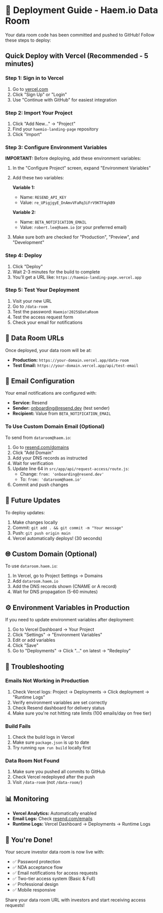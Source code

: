 # 🚀 Deployment Guide - Haem.io Data Room

Your data room code has been committed and pushed to GitHub! Follow these steps to deploy:

## Quick Deploy with Vercel (Recommended - 5 minutes)

### Step 1: Sign in to Vercel
1. Go to [vercel.com](https://vercel.com)
2. Click "Sign Up" or "Login"
3. Use "Continue with GitHub" for easiest integration

### Step 2: Import Your Project
1. Click "Add New..." → "Project"
2. Find your `haemio-landing-page` repository
3. Click "Import"

### Step 3: Configure Environment Variables
**IMPORTANT:** Before deploying, add these environment variables:

1. In the "Configure Project" screen, expand "Environment Variables"
2. Add these two variables:

   **Variable 1:**
   - Name: `RESEND_API_KEY`
   - Value: `re_UPigjgyE_DnAmvVFaRq3iFrV9KTF4gkB9`
   
   **Variable 2:**
   - Name: `BETA_NOTIFICATION_EMAIL`
   - Value: `robert.lee@haem.io` (or your preferred email)

3. Make sure both are checked for "Production", "Preview", and "Development"

### Step 4: Deploy
1. Click "Deploy"
2. Wait 2-3 minutes for the build to complete
3. You'll get a URL like: `https://haemio-landing-page.vercel.app`

### Step 5: Test Your Deployment
1. Visit your new URL
2. Go to `/data-room`
3. Test the password: `Haemio!2025$DataRoom`
4. Test the access request form
5. Check your email for notifications

## 🔐 Data Room URLs

Once deployed, your data room will be at:
- **Production:** `https://your-domain.vercel.app/data-room`
- **Test Email:** `https://your-domain.vercel.app/api/test-email`

## 📧 Email Configuration

Your email notifications are configured with:
- **Service:** Resend
- **Sender:** onboarding@resend.dev (test sender)
- **Recipient:** Value from `BETA_NOTIFICATION_EMAIL`

### To Use Custom Domain Email (Optional)
To send from `dataroom@haem.io`:
1. Go to [resend.com/domains](https://resend.com/domains)
2. Click "Add Domain"
3. Add your DNS records as instructed
4. Wait for verification
5. Update line 64 in `src/app/api/request-access/route.js`:
   - Change: `from: 'onboarding@resend.dev'`
   - To: `from: 'dataroom@haem.io'`
6. Commit and push changes

## 🔄 Future Updates

To deploy updates:
1. Make changes locally
2. Commit: `git add . && git commit -m "Your message"`
3. Push: `git push origin main`
4. Vercel automatically deploys! (30 seconds)

## 🌐 Custom Domain (Optional)

To use `dataroom.haem.io`:
1. In Vercel, go to Project Settings → Domains
2. Add `dataroom.haem.io`
3. Add the DNS records shown (CNAME or A record)
4. Wait for DNS propagation (5-60 minutes)

## ⚙️ Environment Variables in Production

If you need to update environment variables after deployment:
1. Go to Vercel Dashboard → Your Project
2. Click "Settings" → "Environment Variables"
3. Edit or add variables
4. Click "Save"
5. Go to "Deployments" → Click "..." on latest → "Redeploy"

## 🐛 Troubleshooting

### Emails Not Working in Production
1. Check Vercel logs: Project → Deployments → Click deployment → "Runtime Logs"
2. Verify environment variables are set correctly
3. Check Resend dashboard for delivery status
4. Make sure you're not hitting rate limits (100 emails/day on free tier)

### Build Fails
1. Check the build logs in Vercel
2. Make sure `package.json` is up to date
3. Try running `npm run build` locally first

### Data Room Not Found
1. Make sure you pushed all commits to GitHub
2. Check Vercel redeployed after the push
3. Visit `/data-room` (not `/data-room/`)

## 📊 Monitoring

- **Vercel Analytics:** Automatically enabled
- **Email Logs:** Check [resend.com/emails](https://resend.com/emails)
- **Runtime Logs:** Vercel Dashboard → Deployments → Runtime Logs

## 🎉 You're Done!

Your secure investor data room is now live with:
- ✅ Password protection
- ✅ NDA acceptance flow
- ✅ Email notifications for access requests
- ✅ Two-tier access system (Basic & Full)
- ✅ Professional design
- ✅ Mobile responsive

Share your data room URL with investors and start receiving access requests!

